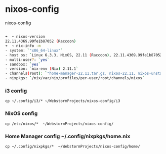 # nixos-config
nixos-config

##
```bash
➜  ~ nixos-version
22.11.4369.99fe1b87052 (Raccoon)
➜  ~ nix-info -m
- system: `"x86_64-linux"`
- host os: `Linux 6.3.3, NixOS, 22.11 (Raccoon), 22.11.4369.99fe1b87052`
- multi-user?: `yes`
- sandbox: `yes`
- version: `nix-env (Nix) 2.11.1`
- channels(root): `"home-manager-22.11.tar.gz, nixos-22.11, nixos-unstable"`
- nixpkgs: `/nix/var/nix/profiles/per-user/root/channels/nixos`

```
### i3 config
`cp ~/.config/i3/* ~/WebstormProjects/nixos-config/i3`

### NixOS config
`cp /etc/nixos/*  ~/WebstormProjects/nixos-config/`

### Home Manager config ~/.config/nixpkgs/home.nix
`cp ~/.config/nixpkgs/*  ~/WebstormProjects/nixos-config/home/`

